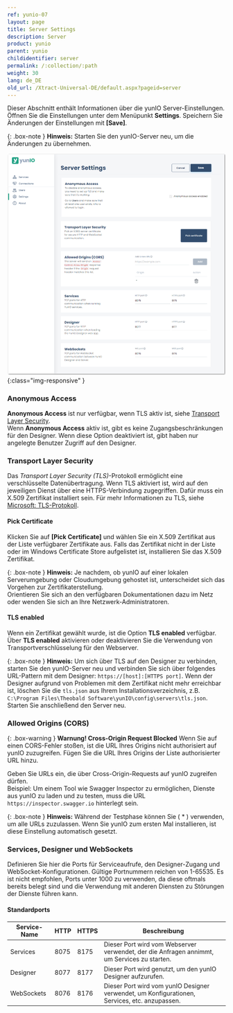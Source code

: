 ```yaml
---
ref: yunio-07
layout: page
title: Server Settings
description: Server
product: yunio
parent: yunio
childidentifier: server
permalink: /:collection/:path
weight: 30
lang: de_DE
old_url: /Xtract-Universal-DE/default.aspx?pageid=server
---
```


Dieser Abschnitt enthält Informationen über die yunIO Server-Einstellungen.<br>
Öffnen Sie die Einstellungen unter dem Menüpunkt **Settings**. 
Speichern Sie Änderungen der Einstellungen mit **[Save]**.

{: .box-note }
**Hinweis:** Starten Sie den yunIO-Server neu, um die Änderungen zu übernehmen.

![Server-Settings](/img/content/yunio/Server-settings.png){:class="img-responsive" }

### Anonymous Access
**Anonymous Access** ist nur verfügbar, wenn TLS aktiv ist, siehe [Transport Layer Security](./transport-layer-security). <br>
Wenn **Anonymous Access** aktiv ist, gibt es keine Zugangsbeschränkungen für den Designer.
Wenn diese Option deaktiviert ist, gibt haben nur angelegte Benutzer Zugriff auf den Designer.

### Transport Layer Security

Das *Transport Layer Security (TLS)*-Protokoll ermöglicht eine verschlüsselte Datenübertragung.
Wenn TLS aktiviert ist, wird auf den jeweiligen Dienst über eine HTTPS-Verbindung zugegriffen.
Dafür muss ein X.509 Zertifikat installiert sein.
Für mehr Informationen zu TLS, siehe [Microsoft: TLS-Protokoll](https://docs.microsoft.com/de-de/windows/win32/secauthn/transport-layer-security-protocol).

#### Pick Certificate
Klicken Sie auf **[Pick Certificate]** und wählen Sie ein X.509 Zertifikat aus der Liste verfügbarer Zertifikate aus.
Falls das Zertifikat nicht in der Liste oder im Windows Certificate Store aufgelistet ist, installieren Sie das X.509 Zertifikat.

{: .box-note }
**Hinweis:** Je nachdem, ob yunIO auf einer lokalen Serverumgebung oder Cloudumgebung gehostet ist, unterscheidet sich das Vorgehen zur Zertifikaterstellung.<br>
Orientieren Sie sich an den verfügbaren Dokumentationen dazu im Netz oder wenden Sie sich an Ihre Netzwerk-Administratoren.

#### TLS enabled
Wenn ein Zertifikat gewählt wurde, ist die Option **TLS enabled** verfügbar.<br>
Über **TLS enabled** aktivieren oder deaktivieren Sie die Verwendung von Transportverschlüsselung für den Webserver.

{: .box-note }
**Hinweis:** Um sich über TLS auf den Designer zu verbinden, starten Sie den yunIO-Server neu und verbinden Sie sich über folgendes URL-Pattern mit dem Designer: `https://[host]:[HTTPS port]`. 
Wenn der Designer aufgrund von Problemen mit dem Zertifikat nicht mehr erreichbar ist, löschen Sie die `tls.json` aus Ihrem Installationsverzeichnis, z.B. `C:\Program Files\Theobald Software\yunIO\config\servers\tls.json`.
Starten Sie anschließend den Server neu.

### Allowed Origins (CORS)

{: .box-warning }
**Warnung! Cross-Origin Request Blocked** Wenn Sie auf einen CORS-Fehler stoßen, ist die URL Ihres Origins nicht authorisiert auf yunIO zuzugreifen.
Fügen Sie die URL Ihres Origins der Liste authorisierter URL hinzu.

Geben Sie URLs ein, die über Cross-Origin-Requests auf yunIO zugreifen dürfen.<br>
Beispiel: Um einem Tool wie Swagger Inspector zu ermöglichen, Dienste aus yunIO zu laden und zu testen, muss die URL `https://inspector.swagger.io` hinterlegt sein.

{: .box-note }
**Hinweis:** Während der Testphase können Sie ( * ) verwenden, um alle URLs zuzulassen.
Wenn Sie yunIO zum ersten Mal installieren, ist diese Einstellung automatisch gesetzt.

### Services, Designer und WebSockets 

Definieren Sie hier die Ports für Serviceaufrufe, den Designer-Zugang und WebSocket-Konfigurationen. Gültige Portnummern reichen von 1-65535. 
Es ist nicht empfohlen, Ports unter 1000 zu verwenden, da diese oftmals bereits belegt sind und die Verwendung mit anderen Diensten zu Störungen der Dienste führen kann.

#### Standardports

|Service-Name|HTTP|HTTPS|Beschreibung|
|---|---|---|---|
|Services|8075|8175|Dieser Port wird vom Webserver verwendet, der die Anfragen annimmt, um Services zu starten.|
|Designer|8077|8177|Dieser Port wird genutzt, um den yunIO Designer aufzurufen.|
|WebSockets|8076|8176|Dieser Port wird vom yunIO Designer verwendet, um Konfigurationen, Services, etc. anzupassen.|
